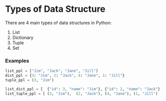 # Types of Data Structure
There are 4 main types of data structures in Python:
1. List
2. Dictionary
3. Tuple
4. Set

### Examples
```python
list_ppl = ["Jim", "Jack", "Jane", "Jill"]
dist_ppl = {3: "Jim", 2: "Jack", 4: "Jane", 1: "Jill"}
tuple_ppl = (3, "Jim")

list_dict_ppl = [  {"id": 3, "name": "Jim"}, {"id": 2, "name": "Jack"}, {"id": 4, "name": "Jane"},  {"id": 1, "name": "Jill"} ]
list_tuple_ppl = [ (3, "Jim"),  (2, "Jack"), (4, "Jane"), (1, "Jill")  ]

```
